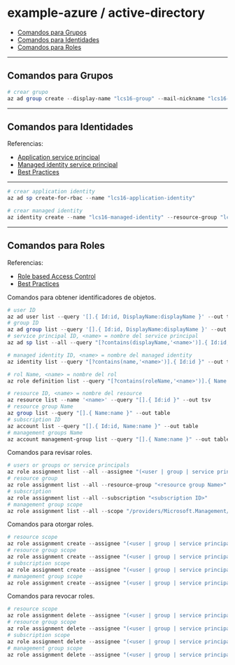 # example-azure / active-directory

- [Comandos para Grupos](#comandos-para-grupos)
- [Comandos para Identidades](#comandos-para-identidades)
- [Comandos para Roles](#comandos-para-roles)

---

## Comandos para Grupos

```powershell
# crear grupo
az ad group create --display-name "lcs16-group" --mail-nickname "lcs16-group" --description "lcs16-group"
```

---

## Comandos para Identidades

Referencias:

- [Application service principal](https://learn.microsoft.com/en-us/azure/active-directory/develop/app-objects-and-service-principals)
- [Managed identity service principal](https://learn.microsoft.com/en-us/azure/active-directory/managed-identities-azure-resources/overview)
- [Best Practices](https://learn.microsoft.com/en-us/azure/active-directory/managed-identities-azure-resources/managed-identity-best-practice-recommendations)

---

```powershell
# crear application identity
az ad sp create-for-rbac --name "lcs16-application-identity"
```

```powershell
# crear managed identity
az identity create --name "lcs16-managed-identity" --resource-group "lcs16-rg"
```

---

## Comandos para Roles

Referencias:

- [Role based Access Control](https://learn.microsoft.com/en-us/azure/role-based-access-control/)
- [Best Practices](https://learn.microsoft.com/en-us/azure/role-based-access-control/best-practices)

Comandos para obtener identificadores de objetos.

```powershell
# user ID
az ad user list --query '[].{ Id:id, DisplayName:displayName }' --out table
# group ID
az ad group list --query '[].{ Id:id, DisplayName:displayName }' --out table
# service principal ID, <name> = nombre del service principal
az ad sp list --all --query "[?contains(displayName,'<name>')].{ Id:id, DisplayName:displayName }" --out table

# managed identity ID, <name> = nombre del managed identity
az identity list --query "[?contains(name,'<name>')].{ Id:id }" --out tsv

# rol Name, <name> = nombre del rol
az role definition list --query "[?contains(roleName,'<name>')].{ Name:name, RoleName:roleName }" --out table

# resource ID, <name> = nombre del resource
az resource list --name '<name>' --query "[].{ Id:id }" --out tsv
# resource group Name
az group list --query "[].{ Name:name }" --out table
# subscription ID
az account list --query "[].{ Id:id, Name:name }" --out table
# management groups Name
az account management-group list --query "[].{ Name:name }" --out table
```

Comandos para revisar roles.

```powershell
# users or groups or service principals
az role assignment list --all --assignee "(<user | group | service principal) ID>"
# resource group
az role assignment list --all --resource-group "<resource group Name>"
# subscription
az role assignment list --all --subscription "<subscription ID>"
# management group scope
az role assignment list --all --scope "/providers/Microsoft.Management/managementGroups/<management group name>"
```

Comandos para otorgar roles.

```powershell
# resource scope
az role assignment create --assignee "(<user | group | service principal) ID>" --role "<role Name>" --scope "<resource ID>"
# resource group scope
az role assignment create --assignee "(<user | group | service principal) ID>" --role "<role Name>" --resource-group "<resource group Name>"
# subscription scope
az role assignment create --assignee "(<user | group | service principal) ID>" --role "<role Name>" --subscription "<subscription ID>"
# management group scope
az role assignment create --assignee "(<user | group | service principal) ID>" --role "<role Name>" --scope "/providers/Microsoft.Management/managementGroups/<management group Name>"
```

Comandos para revocar roles.

```powershell
# resource scope
az role assignment delete --assignee "(<user | group | service principal) ID>" --role "<role Name>" --scope "<resource ID>"
# resource group scope
az role assignment delete --assignee "(<user | group | service principal) ID>" --role "<role Name>" --resource-group "<resource group Name>"
# subscription scope
az role assignment delete --assignee "(<user | group | service principal) ID>" --role "<role Name>" --subscription "<subscription ID>"
# management group scope
az role assignment delete --assignee "(<user | group | service principal) ID>" --role "<role Name>" --scope "/providers/Microsoft.Management/managementGroups/<management group Name>"
```
